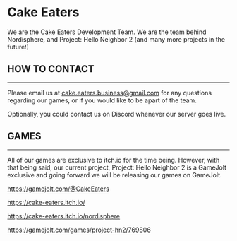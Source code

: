 # Cake Eaters

We are the Cake Eaters Development Team. We are the team behind Nordisphere, and Project: Hello Neighbor 2 (and many more projects in the future!)

## HOW TO CONTACT
-----------------

Please email us at cake.eaters.business@gmail.com for any questions regarding our games, or if you would like to be apart of the team.


Optionally, you could contact us on Discord whenever our server goes live.

## GAMES
---------

All of our games are exclusive to itch.io for the time being. However, with that being said, our current project, Project: Hello Neighbor 2 is a GameJolt exclusive and going forward we will be releasing our games on GameJolt.


https://gamejolt.com/@CakeEaters

https://cake-eaters.itch.io/

https://cake-eaters.itch.io/nordisphere

https://gamejolt.com/games/project-hn2/769806
